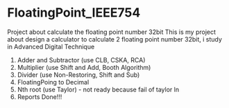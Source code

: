 # FloatingPoint_IEEE754
Project about calculate the floating point number 32bit 
This is my project about design a calculator to calculate 2 floating point number 32bit, i study in Advanced Digital Technique
1. Adder and Subtractor (use CLB, CSKA, RCA)
2. Multiplier (use Shift and Add, Booth Algorithm)
3. Divider (use Non-Restoring, Shift and Sub)
4. FloatingPoing to Decimal
5. Nth root (use Taylor) - not ready because fail of taylor ln
6. Reports
Done!!!
